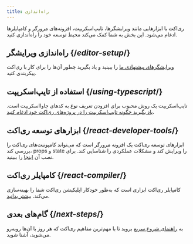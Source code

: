 ```yaml
---
title: راه‌اندازی
---
```

<Intro>

ری‌اکت با ابزارهایی مانند ویرایشگرها، تایپ‌اسکریپت، افزونه‌های مرورگر و کامپایلرها ادغام می‌شود. این بخش به شما کمک می‌کند محیط توسعه خود را راه‌اندازی کنید.

</Intro>

## راه‌اندازی ویرایشگر {/*editor-setup*/}

[ویرایشگرهای پیشنهادی ما](/learn/editor-setup) را ببینید و یاد بگیرید چطور آن‌ها را برای کار با ری‌اکت پیکربندی کنید.

## استفاده از تایپ‌اسکریپت {/*using-typescript*/}

تایپ‌اسکریپت یک روش محبوب برای افزودن تعریف نوع به کدهای جاوااسکریپت است. [یاد بگیرید چگونه تایپ‌اسکریپت را در پروژه‌های ری‌اکت خود ادغام کنید](/learn/typescript).

## ابزارهای توسعه ری‌اکت {/*react-developer-tools*/}

ابزارهای توسعه ری‌اکت یک افزونه مرورگر است که می‌تواند کامپوننت‌های ری‌اکت را بررسی کند، props و state را ویرایش کند و مشکلات عملکردی را شناسایی کند. برای نصب آن [اینجا](/learn/react-developer-tools) را ببینید.

## کامپایلر ری‌اکت {/*react-compiler*/}

کامپایلر ری‌اکت ابزاری است که به‌طور خودکار اپلیکیشن ری‌اکت شما را بهینه‌سازی می‌کند. [بیشتر بدانید](/learn/react-compiler).

## گام‌های بعدی {/*next-steps*/}

به [راهنمای شروع سریع](/learn) بروید تا با مهم‌ترین مفاهیم ری‌اکت که هر روز با آن‌ها روبه‌رو می‌شوید، آشنا شوید.
